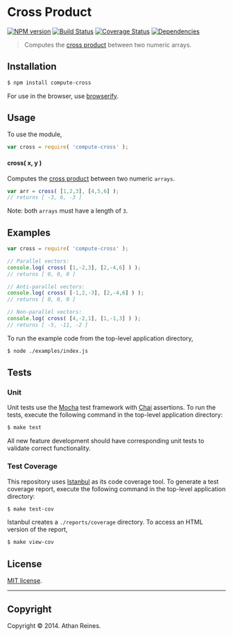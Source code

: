 Cross Product
===
[![NPM version][npm-image]][npm-url] [![Build Status][travis-image]][travis-url] [![Coverage Status][coveralls-image]][coveralls-url] [![Dependencies][dependencies-image]][dependencies-url]

> Computes the [cross product](http://en.wikipedia.org/wiki/Cross_product) between two numeric arrays.


## Installation

``` bash
$ npm install compute-cross
```

For use in the browser, use [browserify](https://github.com/substack/node-browserify).


## Usage

To use the module,

``` javascript
var cross = require( 'compute-cross' );
```

#### cross( x, y )

Computes the [cross product](http://en.wikipedia.org/wiki/Cross_product) between two numeric `arrays`.

``` javascript
var arr = cross( [1,2,3], [4,5,6] );
// returns [ -3, 6, -3 ]
```

Note: both `arrays` must have a length of `3`.


## Examples

``` javascript
var cross = require( 'compute-cross' );

// Parallel vectors:
console.log( cross( [1,-2,3], [2,-4,6] ) );
// returns [ 0, 0, 0 ]

// Anti-parallel vectors:
console.log( cross( [-1,2,-3], [2,-4,6] ) );
// returns [ 0, 0, 0 ]

// Non-parallel vectors:
console.log( cross( [4,-2,1], [1,-1,3] ) );
// returns [ -5, -11, -2 ]
```

To run the example code from the top-level application directory,

``` bash
$ node ./examples/index.js
```


## Tests

### Unit

Unit tests use the [Mocha](http://visionmedia.github.io/mocha) test framework with [Chai](http://chaijs.com) assertions. To run the tests, execute the following command in the top-level application directory:

``` bash
$ make test
```

All new feature development should have corresponding unit tests to validate correct functionality.


### Test Coverage

This repository uses [Istanbul](https://github.com/gotwarlost/istanbul) as its code coverage tool. To generate a test coverage report, execute the following command in the top-level application directory:

``` bash
$ make test-cov
```

Istanbul creates a `./reports/coverage` directory. To access an HTML version of the report,

``` bash
$ make view-cov
```


## License

[MIT license](http://opensource.org/licenses/MIT). 


---
## Copyright

Copyright &copy; 2014. Athan Reines.


[npm-image]: http://img.shields.io/npm/v/compute-cross.svg
[npm-url]: https://npmjs.org/package/compute-cross

[travis-image]: http://img.shields.io/travis/compute-io/cross/master.svg
[travis-url]: https://travis-ci.org/compute-io/cross

[coveralls-image]: https://img.shields.io/coveralls/compute-io/cross/master.svg
[coveralls-url]: https://coveralls.io/r/compute-io/cross?branch=master

[dependencies-image]: http://img.shields.io/david/compute-io/cross.svg
[dependencies-url]: https://david-dm.org/compute-io/cross

[dev-dependencies-image]: http://img.shields.io/david/dev/compute-io/cross.svg
[dev-dependencies-url]: https://david-dm.org/dev/compute-io/cross

[github-issues-image]: http://img.shields.io/github/issues/compute-io/cross.svg
[github-issues-url]: https://github.com/compute-io/cross/issues
